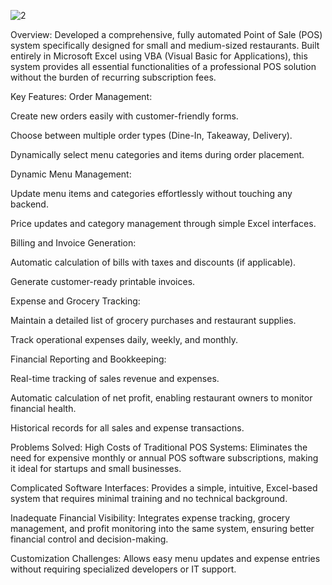 ![2](https://github.com/user-attachments/assets/a9d4e1d5-9f99-499b-860b-0fdbc6f7cf6e)

Overview:
Developed a comprehensive, fully automated Point of Sale (POS) system specifically designed for small and medium-sized restaurants. Built entirely in Microsoft Excel using VBA (Visual Basic for Applications), this system provides all essential functionalities of a professional POS solution without the burden of recurring subscription fees.

Key Features:
Order Management:

Create new orders easily with customer-friendly forms.

Choose between multiple order types (Dine-In, Takeaway, Delivery).

Dynamically select menu categories and items during order placement.

Dynamic Menu Management:

Update menu items and categories effortlessly without touching any backend.

Price updates and category management through simple Excel interfaces.

Billing and Invoice Generation:

Automatic calculation of bills with taxes and discounts (if applicable).

Generate customer-ready printable invoices.

Expense and Grocery Tracking:

Maintain a detailed list of grocery purchases and restaurant supplies.

Track operational expenses daily, weekly, and monthly.

Financial Reporting and Bookkeeping:

Real-time tracking of sales revenue and expenses.

Automatic calculation of net profit, enabling restaurant owners to monitor financial health.

Historical records for all sales and expense transactions.

Problems Solved:
High Costs of Traditional POS Systems:
Eliminates the need for expensive monthly or annual POS software subscriptions, making it ideal for startups and small businesses.

Complicated Software Interfaces:
Provides a simple, intuitive, Excel-based system that requires minimal training and no technical background.

Inadequate Financial Visibility:
Integrates expense tracking, grocery management, and profit monitoring into the same system, ensuring better financial control and decision-making.

Customization Challenges:
Allows easy menu updates and expense entries without requiring specialized developers or IT support.

